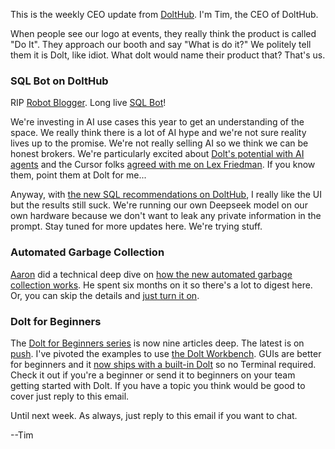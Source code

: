 This is the weekly CEO update from [DoltHub](https://www.dolthub.com/). I'm Tim, the CEO of DoltHub. 

When people see our logo at events, they really think the product is called "Do It". They approach our booth and say "What is do it?" We politely tell them it is Dolt, like idiot. What dolt would name their product that? That's us.

### SQL Bot on DoltHub

RIP [Robot Blogger](https://www.dolthub.com/blog/2025-03-04-robot-blogs-suck/). Long live [SQL Bot](https://www.dolthub.com/blog/2025-03-25-announcing-an-llm-powered-sql-assistant-on-dolthub/)!

We're investing in AI use cases this year to get an understanding of the space. We really think there is a lot of AI hype and we're not sure reality lives up to the promise. We're not really selling AI so we think we can be honest brokers. We're particularly excited about [Dolt's potential with AI agents](https://www.dolthub.com/blog/2025-03-17-dolt-agentic-workflows/) and the Cursor folks [agreed with me on Lex Friedman](https://lexfridman.com/cursor-team-transcript/#chapter13_branching_file_systems). If you know them, point them at Dolt for me...

Anyway, with [the new SQL recommendations on DoltHub](https://www.dolthub.com/blog/2025-03-25-announcing-an-llm-powered-sql-assistant-on-dolthub/), I really like the UI but the results still suck. We're running our own Deepseek model on our own hardware because we don't want to leak any private information in the prompt. Stay tuned for more updates here. We're trying stuff.

### Automated Garbage Collection

[Aaron](https://www.dolhub.com/team#aaron) did a technical deep dive on [how the new automated garbage collection works](https://www.dolthub.com/blog/2025-03-21-session-aware-gc-technical-details/). He spent six months on it so there's a lot to digest here. Or, you can skip the details and [just turn it on](https://docs.dolthub.com/sql-reference/server/configuration#auto_gc_behavior). 

### Dolt for Beginners

The [Dolt for Beginners series](https://www.dolthub.com/blog/?q=beginners) is now nine articles deep. The latest is on [push](https://www.dolthub.com/blog/2025-03-26-dolt-basics-push/). I've pivoted the examples to use [the Dolt Workbench](https://www.dolthub.com/blog/2025-03-24-dolt-basics-workbench/). GUIs are better for beginners and it [now ships with a built-in Dolt](https://www.dolthub.com/blog/2025-03-06-the-dolt-workbench-now-ships-with-a-built-in-dolt-server/) so no Terminal required. Check it out if you're a beginner or send it to beginners on your team getting started with Dolt. If you have a topic you think would be good to cover just reply to this email.

Until next week. As always, just reply to this email if you want to chat.

--Tim